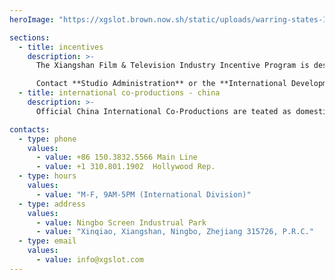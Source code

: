 ```yaml
---
heroImage: "https://xgslot.brown.now.sh/static/uploads/warring-states-1.jpg"

sections:
  - title: incentives
    description: >-
      The Xiangshan Film & Television Industry Incentive Program is designed to build the economy through the moving image industry and create jobs in Xiangshan County. Xiangshan Global Studios provides qualifying film, television, commercial, visual effects, extended reality (XR), and other moving image productions the opportunity to receive a customizable incentive. The program is based on a percentage of a project’s eligible expenditures, including eligible wages paid. The incentive’s vary by budget levels and types of productions, and are issued upon completion of a review of the project’s Xiangshan County expenditures. This incentive program is in addition to the company registration program offered in Xiangshan County. 

      Contact **Studio Administration** or the **International Development Division** for details on our incentive programs offered.
  - title: international co-productions - china
    description: >-
      Official China International Co-Productions are teated as domestic films which receive 43% of the box office.  Click below for downloadable information.  Contact the International Development Division for information & assistance on the process.

contacts:
  - type: phone
    values:
      - value: +86 150.3832.5566 Main Line
      - value: +1 310.801.1902  Hollywood Rep.
  - type: hours
    values:
      - value: "M-F, 9AM-5PM (International Division)"
  - type: address
    values:
      - value: Ningbo Screen Industrual Park
      - value: "Xinqiao, Xiangshan, Ningbo, Zhejiang 315726, P.R.C."
  - type: email
    values:
      - value: info@xgslot.com
---
```

